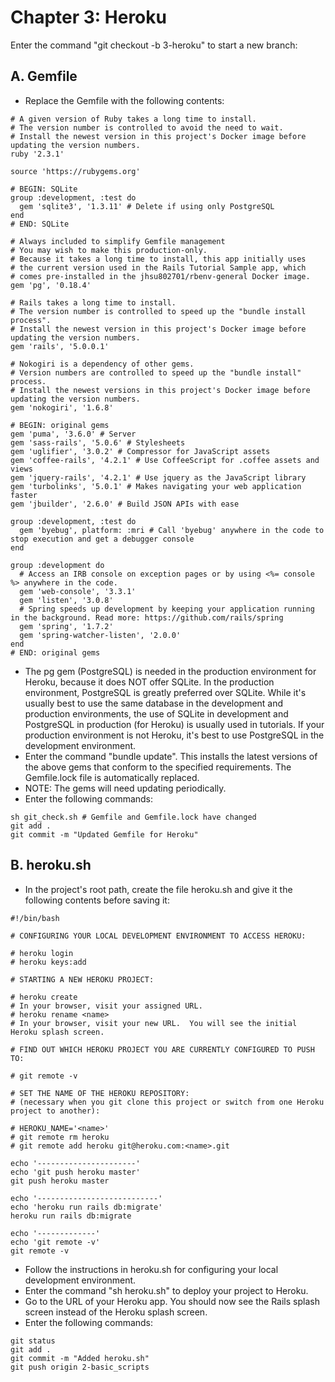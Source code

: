 # Chapter 3: Heroku

Enter the command "git checkout -b 3-heroku" to start a new branch:

## A. Gemfile
*  Replace the Gemfile with the following contents:
```
# A given version of Ruby takes a long time to install.
# The version number is controlled to avoid the need to wait.
# Install the newest version in this project's Docker image before updating the version numbers.
ruby '2.3.1'

source 'https://rubygems.org'

# BEGIN: SQLite
group :development, :test do
  gem 'sqlite3', '1.3.11' # Delete if using only PostgreSQL
end
# END: SQLite

# Always included to simplify Gemfile management
# You may wish to make this production-only.
# Because it takes a long time to install, this app initially uses
# the current version used in the Rails Tutorial Sample app, which
# comes pre-installed in the jhsu802701/rbenv-general Docker image.
gem 'pg', '0.18.4'

# Rails takes a long time to install.
# The version number is controlled to speed up the "bundle install process".
# Install the newest version in this project's Docker image before updating the version numbers.
gem 'rails', '5.0.0.1'

# Nokogiri is a dependency of other gems.
# Version numbers are controlled to speed up the "bundle install" process.
# Install the newest versions in this project's Docker image before updating the version numbers.
gem 'nokogiri', '1.6.8'

# BEGIN: original gems
gem 'puma', '3.6.0' # Server
gem 'sass-rails', '5.0.6' # Stylesheets
gem 'uglifier', '3.0.2' # Compressor for JavaScript assets
gem 'coffee-rails', '4.2.1' # Use CoffeeScript for .coffee assets and views
gem 'jquery-rails', '4.2.1' # Use jquery as the JavaScript library
gem 'turbolinks', '5.0.1' # Makes navigating your web application faster
gem 'jbuilder', '2.6.0' # Build JSON APIs with ease

group :development, :test do
  gem 'byebug', platform: :mri # Call 'byebug' anywhere in the code to stop execution and get a debugger console
end

group :development do
  # Access an IRB console on exception pages or by using <%= console %> anywhere in the code.
  gem 'web-console', '3.3.1'
  gem 'listen', '3.0.8'
  # Spring speeds up development by keeping your application running in the background. Read more: https://github.com/rails/spring
  gem 'spring', '1.7.2'
  gem 'spring-watcher-listen', '2.0.0'
end
# END: original gems
```
*  The pg gem (PostgreSQL) is needed in the production environment for Heroku, because it does NOT offer SQLite.  In the production environment, PostgreSQL is greatly preferred over SQLite.  While it's usually best to use the same database in the development and production environments, the use of SQLite in development and PostgreSQL in production (for Heroku) is usually used in tutorials.  If your production environment is not Heroku, it's best to use PostgreSQL in the development environment.
*  Enter the command "bundle update".  This installs the latest versions of the above gems that conform to the specified requirements.  The Gemfile.lock file is automatically replaced.
*  NOTE: The gems will need updating periodically.
*  Enter the following commands: 
```
sh git_check.sh # Gemfile and Gemfile.lock have changed
git add .
git commit -m "Updated Gemfile for Heroku"
```

## B. heroku.sh
* In the project's root path, create the file heroku.sh and give it the following contents before saving it:
```
#!/bin/bash

# CONFIGURING YOUR LOCAL DEVELOPMENT ENVIRONMENT TO ACCESS HEROKU:

# heroku login
# heroku keys:add

# STARTING A NEW HEROKU PROJECT:

# heroku create
# In your browser, visit your assigned URL.
# heroku rename <name>
# In your browser, visit your new URL.  You will see the initial Heroku splash screen.

# FIND OUT WHICH HEROKU PROJECT YOU ARE CURRENTLY CONFIGURED TO PUSH TO:

# git remote -v

# SET THE NAME OF THE HEROKU REPOSITORY:
# (necessary when you git clone this project or switch from one Heroku project to another):

# HEROKU_NAME='<name>'
# git remote rm heroku
# git remote add heroku git@heroku.com:<name>.git

echo '----------------------'
echo 'git push heroku master'
git push heroku master

echo '---------------------------'
echo 'heroku run rails db:migrate'
heroku run rails db:migrate

echo '-------------'
echo 'git remote -v'
git remote -v
```
* Follow the instructions in heroku.sh for configuring your local development environment.
* Enter the command "sh heroku.sh" to deploy your project to Heroku.
* Go to the URL of your Heroku app.  You should now see the Rails splash screen instead of the Heroku splash screen.
* Enter the following commands:
```
git status
git add .
git commit -m "Added heroku.sh"
git push origin 2-basic_scripts
